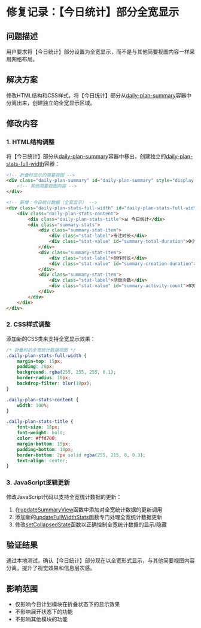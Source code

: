 # 修复记录：【今日统计】部分全宽显示

## 问题描述
用户要求将【今日统计】部分设置为全宽显示，而不是与其他简要视图内容一样采用网格布局。

## 解决方案
修改HTML结构和CSS样式，将【今日统计】部分从[daily-plan-summary](file:///Users/amy/Documents/codes/time_recoder/static/css/modules/daily-plan.css#L43-L43)容器中分离出来，创建独立的全宽显示区域。

## 修改内容

### 1. HTML结构调整
将【今日统计】部分从[daily-plan-summary](file:///Users/amy/Documents/codes/time_recoder/static/css/modules/daily-plan.css#L43-L43)容器中移出，创建独立的[daily-plan-stats-full-width](file:///Users/amy/Documents/codes/time_recoder/static/css/modules/daily-plan.css#L50-L57)容器：

```html
<!-- 折叠时显示的简要视图 -->
<div class="daily-plan-summary" id="daily-plan-summary" style="display: block;">
    <!-- 其他简要视图内容 -->
</div>

<!-- 新增：今日统计数据（全宽显示） -->
<div class="daily-plan-stats-full-width" id="daily-plan-stats-full-width" style="display: block; margin-top: 15px;">
    <div class="daily-plan-stats-content">
        <div class="daily-plan-stats-title">📊 今日统计</div>
        <div class="summary-stats">
            <div class="summary-stat-item">
                <div class="stat-label">专注时长</div>
                <div class="stat-value" id="summary-total-duration">0小时0分</div>
            </div>
            <div class="summary-stat-item">
                <div class="stat-label">创作时长</div>
                <div class="stat-value" id="summary-creation-duration">0小时0分</div>
            </div>
            <div class="summary-stat-item">
                <div class="stat-label">活动次数</div>
                <div class="stat-value" id="summary-activity-count">0次</div>
            </div>
        </div>
    </div>
</div>
```

### 2. CSS样式调整
添加新的CSS类来支持全宽显示效果：

```css
/* 折叠时的全宽统计数据视图 */
.daily-plan-stats-full-width {
    margin-top: 15px;
    padding: 20px;
    background: rgba(255, 255, 255, 0.1);
    border-radius: 10px;
    backdrop-filter: blur(10px);
}

.daily-plan-stats-content {
    width: 100%;
}

.daily-plan-stats-title {
    font-size: 18px;
    font-weight: bold;
    color: #ffd700;
    margin-bottom: 15px;
    padding-bottom: 10px;
    border-bottom: 2px solid rgba(255, 215, 0, 0.3);
    text-align: center;
}
```

### 3. JavaScript逻辑更新
修改JavaScript代码以支持全宽统计数据的更新：

1. 在[updateSummaryView](file:///Users/amy/Documents/codes/time_recoder/static/js/modules/dailyPlan.js#L178-L268)函数中添加对全宽统计数据的更新调用
2. 添加新的[updateFullWidthStats](file:///Users/amy/Documents/codes/time_recoder/static/js/modules/dailyPlan.js#L328-L369)函数专门处理全宽统计数据更新
3. 修改[setCollapsedState](file:///Users/amy/Documents/codes/time_recoder/static/js/modules/dailyPlan.js#L602-L636)函数以正确控制全宽统计数据的显示/隐藏

## 验证结果
通过本地测试，确认【今日统计】部分现在以全宽形式显示，与其他简要视图内容分离，提升了视觉效果和信息层次感。

## 影响范围
- 仅影响今日计划模块在折叠状态下的显示效果
- 不影响展开状态下的功能
- 不影响其他模块的功能